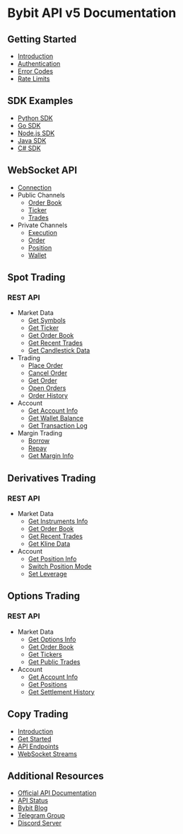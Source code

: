 # Bybit API v5 Documentation

## Getting Started
- [Introduction](./docs/introduction.md)
- [Authentication](./docs/authentication.md)
- [Error Codes](./docs/error-codes.md)
- [Rate Limits](./docs/rate-limits.md)

## SDK Examples
- [Python SDK](./docs/sdk/python.md)
- [Go SDK](./docs/sdk/go.md)
- [Node.js SDK](./docs/sdk/nodejs.md)
- [Java SDK](./docs/sdk/java.md)
- [C# SDK](./docs/sdk/csharp.md)

## WebSocket API
- [Connection](./docs/websocket/connect.md)
- Public Channels
  - [Order Book](./docs/websocket/public/orderbook.md)
  - [Ticker](./docs/websocket/public/ticker.md)
  - [Trades](./docs/websocket/public/trade.md)
- Private Channels
  - [Execution](./docs/websocket/private/execution.md)
  - [Order](./docs/websocket/private/order.md)
  - [Position](./docs/websocket/private/position.md)
  - [Wallet](./docs/websocket/private/wallet.md)

## Spot Trading
### REST API
- Market Data
  - [Get Symbols](./docs/spot/market.md)
  - [Get Ticker](./docs/spot/market.md)
  - [Get Order Book](./docs/spot/market.md)
  - [Get Recent Trades](./docs/spot/market.md)
  - [Get Candlestick Data](./docs/spot/market.md)
- Trading
  - [Place Order](./docs/spot/trade/place-order.md)
  - [Cancel Order](./docs/spot/trade/cancel-order.md)
  - [Get Order](./docs/spot/trade/get-order.md)
  - [Open Orders](./docs/spot/trade/open-orders.md)
  - [Order History](./docs/spot/trade/order-history.md)
- Account
  - [Get Account Info](./docs/spot/account/account-info.md)
  - [Get Wallet Balance](./docs/spot/account/wallet-balance.md)
  - [Get Transaction Log](./docs/spot/account/transaction-log.md)
- Margin Trading
  - [Borrow](./docs/spot/margin/borrow.md)
  - [Repay](./docs/spot/margin/repay.md)
  - [Get Margin Info](./docs/spot/margin/margin-info.md)

## Derivatives Trading
### REST API
- Market Data
  - [Get Instruments Info](./docs/derivatives/market.md)
  - [Get Order Book](./docs/derivatives/market.md)
  - [Get Recent Trades](./docs/derivatives/market.md)
  - [Get Kline Data](./docs/derivatives/market.md)
- Account
  - [Get Position Info](./docs/derivatives/account/position-info.md)
  - [Switch Position Mode](./docs/derivatives/account/position-mode.md)
  - [Set Leverage](./docs/derivatives/account/set-leverage.md)

## Options Trading
### REST API
- Market Data
  - [Get Options Info](./docs/options/market.md)
  - [Get Order Book](./docs/options/market.md)
  - [Get Tickers](./docs/options/market.md)
  - [Get Public Trades](./docs/options/market.md)
- Account
  - [Get Account Info](./docs/options/account/account-info.md)
  - [Get Positions](./docs/options/account/positions.md)
  - [Get Settlement History](./docs/options/account/settlement.md)

## Copy Trading
- [Introduction](./docs/copy-trading/introduction.md)
- [Get Started](./docs/copy-trading/get-started.md)
- [API Endpoints](./docs/copy-trading/api-endpoints.md)
- [WebSocket Streams](./docs/copy-trading/websocket.md)

## Additional Resources
- [Official API Documentation](https://bybit-exchange.github.io/docs/v5/intro)
- [API Status](https://status.bybit.com/)
- [Bybit Blog](https://blog.bybit.com/)
- [Telegram Group](https://t.me/BybitAPI)
- [Discord Server](https://discord.gg/bybit)
